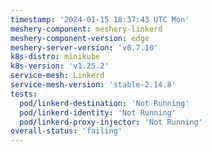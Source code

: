```yaml
---
timestamp: '2024-01-15 18:37:43 UTC Mon'
meshery-component: meshery-linkerd
meshery-component-version: edge
meshery-server-version: 'v0.7.10'
k8s-distro: minikube
k8s-version: 'v1.25.2'
service-mesh: Linkerd
service-mesh-version: 'stable-2.14.8'
tests:
  pod/linkerd-destination: 'Not Running'
  pod/linkerd-identity: 'Not Running'
  pod/linkerd-proxy-injector: 'Not Running'
overall-status: 'failing'
---
```

